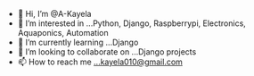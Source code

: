 - 👋 Hi, I’m @A-Kayela
- 👀 I’m interested in ...Python, Django, Raspberrypi, Electronics, Aquaponics, Automation
- 🌱 I’m currently learning ...Django
- 💞️ I’m looking to collaborate on ...Django projects
- 📫 How to reach me ...kayela010@gmail.com

<!---
A-Kayela/A-Kayela is a ✨ special ✨ repository because its `README.md` (this file) appears on your GitHub profile.
You can click the Preview link to take a look at your changes.
--->
